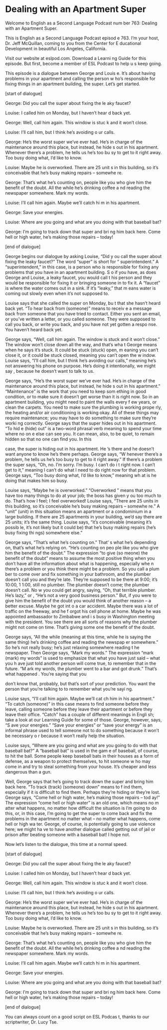 # Dealing with an Apartment Super

Welcome to English as a Second Language Podcast num ber 763: Dealing with an Apartment Super.

This is English as a Second Language Podcast episod e 763.  I’m your host, Dr. Jeff McQuillan, coming to you from the Center for E ducational Development in beautiful Los Angeles, California.

Visit our website at eslpod.com.  Download a Learni ng Guide for this episode. But first, become a member of ESL Podcast to help u s keep going.

This episode is a dialogue between George and Louis e.  It’s about having problems in your apartment and calling the person w ho’s responsible for fixing things in an apartment building, the super.  Let’s get started.

[start of dialogue]

George:  Did you call the super about fixing the le aky faucet?

Louise:  I called him on Monday, but I haven’t hear d back yet.

George:  Well, call him again.  This window is stuc k and it won’t close.

Louise:  I’ll call him, but I think he’s avoiding o ur calls.

George:  He’s the worst super we’ve ever had.  He’s  in charge of the maintenance around this place, but instead, he hide s out in his apartment. Whenever there’s a problem, he tells us he’s too bu sy to get to it right away.  Too busy doing what, I’d like to know.

Louise:  Maybe he is overworked.  There are 25 unit s in this building, so it’s conceivable that he’s busy making repairs – somewhe re.

George:  That’s what he’s counting on, people like you who give him the benefit of the doubt.  All the while he’s drinking coffee a nd reading the newspaper somewhere.  Mark my words.

Louise:  I’ll call him again.  Maybe we’ll catch hi m in his apartment.

George:  Save your energies.

Louise:  Where are you going and what are you doing  with that baseball bat?

George:  I’m going to track down that super and bri ng him back here.  Come hell or high water, he’s making those repairs – today!

[end of dialogue]

George begins our dialogue by asking Louise, “Did y ou call the super about fixing the leaky faucet?”  The word “super” is short for “ superintendent.”  A “superintendent,” in this case, is a person who is responsible for fixing any problems that you have in an apartment building.  S o if you have, as does George and Louise, a leaky faucet, you would call t his person and they would be responsible for fixing it or bringing someone in to  fix it.  A “faucet” is where the water comes out in a sink.  If it’s “leaky,” that m eans water is coming out slowly even when it’s not supposed to.

Louise says that she called the super on Monday, bu t that she hasn’t heard back yet.  “To hear back from (someone)” means to receiv e a message back from someone that you have tried to contact.  Either you  sent an email, or you’ve written a letter, or you called someone.  They were  supposed to call you back, or write you back, and you have not yet gotten a respo nse.  You haven’t heard back yet.

George says, “Well, call him again.  The window is stuck and it won’t close.”  The window won’t close down all the way, and that’s wha t George means when he says it’s stuck.  It could be stuck (stuck) open, m eaning you can’t close it, or it could be stuck closed, meaning you can’t open the w indow.  Louise says, “I’ll call him, but I think he’s avoiding our calls,” meaning he’s not answering his phone on purpose.  He’s doing it intentionally, we might say , because he doesn’t want to talk to us.

George says, “He’s the worst super we’ve ever had.  He’s in charge of the maintenance around this place, but instead, he hide s out in his apartment.” “Maintenance” is the work that you need to keep som ething in good condition, or to make sure it doesn’t get worse than it is right now.  So in an apartment building, you might need to paint the walls every f ew years, or clean the carpets. You need to make sure the plumbing is working prope rly, the heating and/or air conditioning is working okay.  All of these things may require maintenance; you may have to do something to make sure they’re worki ng correctly.  George says that the super hides out in his apartment.  “To hid e (hide) out” is a two-word phrasal verb meaning to spend your time where no on e else can see you.  It can mean, also, to be quiet, to remain hidden so that no one can find you.  In this

case, the super is hiding out in his apartment.  He ’s there and he doesn’t want anyone to know he’s there perhaps.  George says, “W henever there’s a problem, he tells us he’s too busy to get to it right away.”   If there’s a problem the super says, “Oh, no.  I’m sorry.  I’m busy.  I can’t do i t right now.  I can’t get to it,” meaning I can’t do what I need to do right now for that problem.  George says, “Too busy doing what, I’d like to know,” meaning wh at is he doing that makes him so busy.

Louise says, “Maybe he is overworked.”  “Overworked ” means that you have too many things to do at your job; the boss has given y ou too much to do.  That’s how I feel; I feel overworked!  Louise says, “There  are 25 units in this building, so it’s conceivable he’s busy making repairs – somewhe re.”  A “unit” (unit) in this situation means an apartment or a condominium in a large building.  If there are 25 apartments in your building, we’d say there are 25 units; it’s the same thing. Louise says, “it’s conceivable (meaning it’s possib le, it’s not likely but it could be) that he’s busy making repairs (he’s busy fixing thi ngs) somewhere else.”

George says, “That’s what he’s counting on.”  That’ s what he’s depending on, that’s what he’s relying on.  “He’s counting on peo ple like you who give him the benefit of the doubt.”  The expression “to give (so meone) the benefit of the doubt” means to assume the most positive thing when  you don’t have all the information about what is happening, especially whe n there’s a problem or you think there might be a problem.  So you call a plum ber to come over and fix something in your bathroom, and the plumber doesn’t  call you and they’re late. They’re supposed to be there at 9:00; it’s 10:00, 1 1:00, still no plumber.  The plumber doesn’t come; the plumber doesn’t call.  No w you could get angry, saying, “Oh, that terrible plumber.  He’s lazy,” or , “He’s not a very good business person.”  But, if you were to give him the benefit of the doubt you would think of another reason – a better excuse.  Maybe he got int o a car accident.  Maybe there was a lot of traffic on the freeway, and he f orgot his cell phone at home. Maybe he was appointed ambassador to Zimbabwe and i s busy in Washington meeting with the president.  You see there are all sorts of reasons why the plumber might not come on time.  That’s giving some one the benefit of the doubt.

George says, “All the while (meaning at this time, while he is saying the same thing) he’s drinking coffee and reading the newspap er somewhere.”  So he’s not really busy; he’s just relaxing somewhere reading t he newspaper.  Then George says, “Mark my words.”  The expression “mark (mark)  my words” is used to emphasize that what you have just said – what you h ave just told another person will come true, to remember that in the future.  “M ark my words, the plumber went to a bar and got drunk.”  That’s what happened .  You’re saying that you

don’t know that, probably, but that’s sort of your prediction.  You want the person that you’re talking to to remember what you’re sayi ng.

Louise says, “I’ll call him again.  Maybe we’ll cat ch him in his apartment.”  “To catch (someone)” in this case means to find someone  before they leave, calling someone before they leave their apartment or before  they leave their office. “Catch” has a couple of different meanings in Engli sh; take a look at our Learning Guide for some of those.  George, however, says, “S ave your energies.”  “Save your energies” or “save your energy” is an informal  phrase used to tell someone not to do something because it won’t be necessary o r because it won’t really help the situation.

Louise says, “Where are you going and what are you going to do with that baseball bat?”  A “baseball bat” is used in the gam e of baseball, of course, to hit the ball.  Some people keep baseball bats in their houses as a form of defense, as a weapon to protect themselves, to hit someone w ho may come in and try to steal something from your house.  It’s cheaper and less dangerous than a gun.

Well, George says that he’s going to track down the  super and bring him back here.  “To track (track) (someone) down” means to f ind them, especially if it is difficult to find them.  Perhaps they’re hiding or they’re lost.  George says, “Come hell or high water, he’s making those repairs – tod ay!”  The expression “come hell or high water” is an old one, which means no m atter what happens, no matter how difficult the situation is I’m going to do this, or, in this case, I’m going to get the super to come back and fix the problems in the apartment no matter what – no matter what happens, come hell or high wa ter.  George, of course, is potentially going to use violence here; we might ha ve to have another dialogue called getting out of jail or prison after beating someone with a baseball bat!  I hope not.

Now let’s listen to the dialogue, this time at a normal speed.

[start of dialogue]

George:  Did you call the super about fixing the le aky faucet?

Louise:  I called him on Monday, but I haven’t hear d back yet.

George:  Well, call him again.  This window is stuc k and it won’t close.

Louise:  I’ll call him, but I think he’s avoiding o ur calls.

George:  He’s the worst super we’ve ever had.  He’s  in charge of the maintenance around this place, but instead, he hide s out in his apartment. Whenever there’s a problem, he tells us he’s too bu sy to get to it right away.  Too busy doing what, I’d like to know.

Louise:  Maybe he is overworked.  There are 25 unit s in this building, so it’s conceivable that he’s busy making repairs – somewhe re.

George:  That’s what he’s counting on, people like you who give him the benefit of the doubt.  All the while he’s drinking coffee a nd reading the newspaper somewhere.  Mark my words.

Louise:  I’ll call him again.  Maybe we’ll catch hi m in his apartment.

George:  Save your energies.

Louise:  Where are you going and what are you doing  with that baseball bat?

George:  I’m going to track down that super and bri ng him back here.  Come hell or high water, he’s making those repairs – today!

[end of dialogue]

You can always count on a good script on ESL Podcas t, thanks to our scriptwriter, Dr. Lucy Tse.





